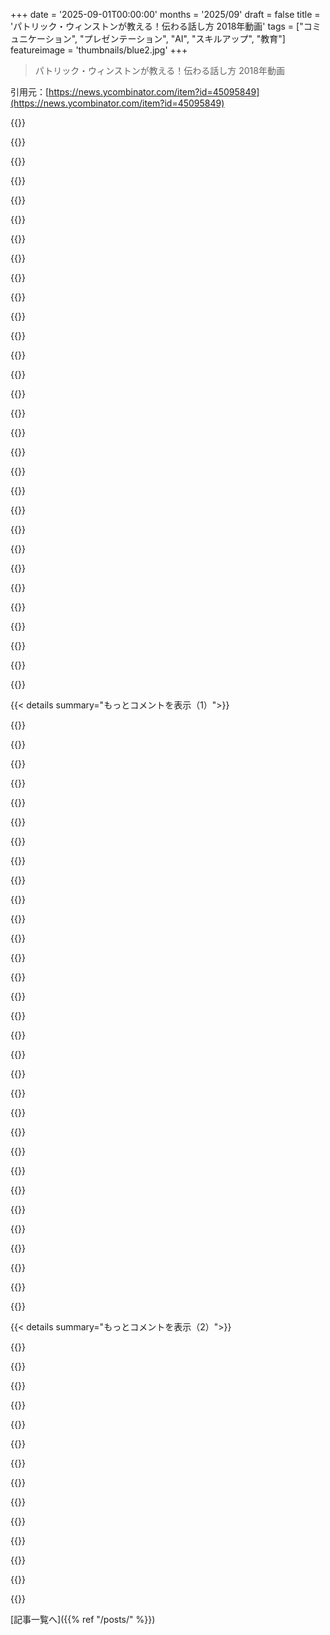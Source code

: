 +++
date = '2025-09-01T00:00:00'
months = '2025/09'
draft = false
title = 'パトリック・ウィンストンが教える！伝わる話し方 2018年動画'
tags = ["コミュニケーション", "プレゼンテーション", "AI", "スキルアップ", "教育"]
featureimage = 'thumbnails/blue2.jpg'
+++

> パトリック・ウィンストンが教える！伝わる話し方 2018年動画

引用元：[https://news.ycombinator.com/item?id=45095849](https://news.ycombinator.com/item?id=45095849)




{{<matomeQuote body="ウィンストン教授の通信/AIセミナーを受けてたよ。AI論文の議論がメインに見えて、実はライティングやコミュニケーション、人生のアドバイスをくれる授業だったな。年に2回メールでネットワークを維持する方法とか、講演前に吠えるみたいに声出しするって話も印象的だった。ドーナツもよく持ってきてくれたし、教授が恋しいな。" userName="varenc" createdAt="2025/09/01 20:25:08" color="#ff5c5c">}}




{{<matomeQuote body="あのセミナーは最高だったね。推薦状の書き方のアドバイスが特に印象的で、控えめな褒め言葉は採用をためらってるように聞こえるって。AI論文や効率的な読書法の話も役立ったよ。フェレットの話は覚えてないけどね。「forsan et haec olim meminisse iuvabit」っていう言葉も心に残ってる。今思うと、あの時もっと深く味わっておけばよかったな。" userName="carver" createdAt="2025/09/01 21:25:19" color="#ff5c5c">}}




{{<matomeQuote body="俺もウィンストン教授のセミナー受けたよ。一番好きな授業で、教授のアドバイスの知恵は歳を取るごとに身に染みる。「トピックを明確に、みんなが理解できるように」っていう彼のコミュニケーション哲学が最高だったな。「難解にして賢く見せる」やり方とは正反対でね。LLMの今の波について彼がどう言うか聞きたかったな。今の時代に彼の声がないのは本当に残念だよ。" userName="dnackoul" createdAt="2025/09/02 03:05:37" color="#ff5c5c">}}




{{<matomeQuote body="まったくそうだね！この話を出してくれてありがとう。ウィンストン教授は、人は難解な言葉を使って自分の意見をすごいと思わせようとする傾向があるって言ってたな。特に美術史の講義とか、まさにこの哲学と真逆の書き方を見るたびに、いつも彼の言葉を思い出すよ。" userName="varenc" createdAt="2025/09/02 21:26:28" color="#ff5c5c">}}




{{<matomeQuote body="「forsan et haec olim meminisse iuvabit」って引用は合ってるよ。それはThe Aeneidからの言葉で、君の翻訳もだいたい正確だね。" userName="devilbunny" createdAt="2025/09/03 01:26:57" color="">}}




{{<matomeQuote body="職場のスナック問題は改善すべきだと思う。テック企業でスナック奨励してると、みんな食べすぎちゃうからね。でも、特定の個人の健康や死についてネットで憶測するのは、家族や友人にとって辛いだろう。一般的な問題として、Hacker Newsに情報記事のリンク付きで投稿するのはどうかな？" userName="neilv" createdAt="2025/09/01 23:17:47" color="">}}




{{<matomeQuote body="見ただけでメタボリックシンドロームなんて自信を持って判断できないよ。それに、週に一度ドーナツを食べたからって、メタボリックシンドロームにはならないでしょ。" userName="jxckshit" createdAt="2025/09/01 22:29:57" color="">}}




{{<matomeQuote body="彼は体が健康じゃなかったのは確かだけど、俺たちにとって彼は今まで会った中で一番人間らしい人だったんだよ。" userName="mtklein" createdAt="2025/09/01 23:22:49" color="">}}




{{<matomeQuote body="信じられないくらい不適切だよ。彼の病歴なんて何も知らないくせに。次に誰かの死因を適当に話すなら、マジで黙っててくれ。" userName="bongodongobob" createdAt="2025/09/01 22:23:43" color="">}}




{{<matomeQuote body="これ説明してくれよ、マジで理解できないんだ。知識を主張したんじゃなくって、ただの憶測だよ。俺は一日中いろんなこと憶測してるけど、これの何が違うんだ？ウィンストン先生みたいな体型はあんまり見かけないし。<br>We lose too many years to high blood pressure, obesity, high glucose, neuropathy, etc., etc., to shut up about the donuts.<br>もし俺の悪い例（先生と同じ症状）が誰かの行動のきっかけになるなら、嬉しいね。" userName="delichon" createdAt="2025/09/02 01:00:58" color="">}}




{{<matomeQuote body="憶測って言うけど、”ドーナツが原因だと証言できる”って発言は、事実みたいに聞こえるよ。そんな投稿をして、何か良いことあると思ったわけ？<br>みんなが故人を偲んでるスレで”この人は食べ過ぎで自滅した”とか言うの、良いアイデアだとでも思ってるの？<br>良いことしてるつもりかもしれないけど、TPOをわきまえなよ。不愉快にさせるだけだろ。" userName="monkeywork" createdAt="2025/09/02 03:05:26" color="#ff33a1">}}




{{<matomeQuote body="メタボリックシンドロームはドーナツの食べ過ぎが原因だって証言できるよ。俺が一口ずつ自分で招いたことだからな。俺みたいになるな、ホールフードを食べろ。" userName="delichon" createdAt="2025/09/02 04:51:57" color="">}}




{{<matomeQuote body="故パトリック・ヘンリー・ウィンストンは、自分の食生活の問題をちゃんと認識していて、それを直すのに成功した話を詳しく書いてたんだ。<br>彼は「General Patton Diet」ってのをやって、100日で60ポンドも痩せたんだよ。Before:<br>http://people.csail.mit.edu/phw/pensees/welcomethen.jpg<br>After:<br>https://people.csail.mit.edu/phw/pensees/welcomenow.jpg<br>食生活改善の詳しい話はサイトにあるよ。彼はコーヒーのクリームをやめて運動したり、ゆっくり食べるようにしたり、果物を食べたり、生野菜を取り入れたりしたんだって。友達のジェイ・キーザーの”食べ物は中毒だ”とか、トーマス・ジェファーソンの”食べすぎを後悔した人間はいない”って言葉を心に刻んでたんだってさ。すごく具体的で参考になるよ。<br>https://people.csail.mit.edu/phw/index.html<br>http://people.csail.mit.edu/phw/favorites.html" userName="morninglight" createdAt="2025/09/02 00:54:14" color="#38d3d3">}}




{{<matomeQuote body="詳細ありがとう。こういう努力には本当に尊敬するよ。なぜか俺が彼を侮辱してるって思われてるみたいだけど、とんでもない。今日この動画で初めて彼に会ったんだから、みんなが彼を守ろうとする気持ちはわかるよ。" userName="delichon" createdAt="2025/09/02 04:49:06" color="">}}




{{<matomeQuote body="これ、何年も前に見てすごく楽しんだんだ。学んだ主要なことの一つは、スライドにはほぼテキストを入れるなってことだね。自分がスライドを読むべきじゃないし、聴衆も読む必要はない。スライドは話してることを補足するものであって、その逆じゃないんだ。テキストだらけのプレゼンを見たら、たいてい聞き流しても大丈夫って思うよ。" userName="calmoo" createdAt="2025/09/01 21:55:20" color="#ff5733">}}




{{<matomeQuote body="これは適切な状況だと良いアドバイスだけど、場合によっては間違ったアドバイスになることもあるよ。もしスライドデッキが共有されて、君がいなくても意味が通じる必要があるなら、たくさんのテキストが必要になるんだ。スピーカーノートに入れてもダメな時もあるしね。だから、聴衆と状況をちゃんと知っておくのが大切だよ。" userName="Aurornis" createdAt="2025/09/02 01:46:30" color="#ff33a1">}}




{{<matomeQuote body="これは2つのスライドデッキを用意するべきケースだね。つまり、スライドは共有できるグラフィック多めの資料としても使えるし、講演の補助としても使える。だけど、同じデッキで両方の目的に優れることは同時にできないってことだ。" userName="wanderingstan" createdAt="2025/09/02 02:56:31" color="#45d325">}}




{{<matomeQuote body="理論的には良さそうだけど、実践は難しいね。共有用と発表用でスライドを分けるのは手間だし、もし両方に対応するならスライドに文字を入れるべきだよ。発表メインならスピーカーノートで十分だけど、共有メインなら文字は必須だね。" userName="Aurornis" createdAt="2025/09/02 13:19:14" color="#ff5c5c">}}




{{<matomeQuote body="みんなさ、スライドには「NOTES」ビューってのがあるじゃん。メインの表示にはキレイな画像を入れて、共有する時にはそのNOTESビューを見てもらえばいいんだよ。アホみたいじゃん。" userName="inanutshellus" createdAt="2025/09/02 15:18:41" color="">}}




{{<matomeQuote body="「発表者なしでスライドが理解できるようにするには、文字をたくさん入れるべき」って言うけど、それってただの文書じゃん？なんでわざわざスライドを使うの？" userName="dghf" createdAt="2025/09/02 15:57:09" color="#ff5733">}}




{{<matomeQuote body="そうだね、でもそうなると、みんなは君が話す必要がなくなっちゃうじゃん。" userName="jimbokun" createdAt="2025/09/02 03:53:02" color="">}}




{{<matomeQuote body="反例を挙げるね。https://web.archive.org/web/20161223041152/https://idlewords... や https://boringtechnology.club/ のトークは、スライドに文字は多くないけど、スピーカーのスクリプトと同期させればテキストとして共有できるんだ。オンライン動画もあるよ。" userName="latexr" createdAt="2025/09/02 08:48:20" color="#45d325">}}




{{<matomeQuote body="スライドだけでトークのアイデアを伝える必要があるなら、それはまた別の話だね。発表を見に来れる人のために、スライドの質を下げちゃダメだよ。" userName="oe" createdAt="2025/09/02 04:53:52" color="#45d325">}}




{{<matomeQuote body="補足情報として、スキップできるスライドを使ってみたらどうかな？" userName="triceratops" createdAt="2025/09/02 15:15:33" color="">}}




{{<matomeQuote body="スライドに文字が少ないと、後で資料として使いにくいって欠点があるよね。俺は文字の少ないスライドにする時でも、発表ソフトの「ノート」欄にスピーチの全文を書いて、自分だけが見るようにしてるよ。そうすると、内容や発表をもっとしっかり考えられるんだ。" userName="neilv" createdAt="2025/09/02 00:32:50" color="#45d325">}}




{{<matomeQuote body="トークを見逃した人だって、スライドとトランスクリプトを読んだり、録画を見たり、AIに要約してもらったりと、選択肢はたくさんあるんだよ。俺は箇条書きだらけのスライドを見せるより、聴衆が面白くて楽しめるトークをしたいね。" userName="justinhj" createdAt="2025/09/02 14:56:12" color="#45d325">}}




{{<matomeQuote body="スライドに文字がほとんどないってのは良いアドバイスじゃないと思うな。スライドをただ読み上げるのはダメで、スライドは君のカンペじゃないんだから。話してる内容についてテキストを入れるのは全然OKだよ。例えばコードや文章の分析なんかね。正直、誰でもプレゼン見たことあるなら当たり前なのに、みんな楽だからやっちゃうんだよな。" userName="IshKebab" createdAt="2025/09/02 11:42:00" color="#ff5c5c">}}




{{<matomeQuote body="コードを分析するなら箇条書きはアリだけど、長い文を箇条書きにすると観客の注意をそらすだけだよね。" userName="calmoo" createdAt="2025/09/03 13:25:07" color="">}}




{{<matomeQuote body="誰かに言われたんだけど、講演するときスライドが”主役”じゃないんだって。キミが主役なんだよ。" userName="busyant" createdAt="2025/09/01 23:10:04" color="">}}




{{<matomeQuote body="俺は話が主役だと思うんだ。スライドでも話し手だけでもない。話し手とスライドもだね。どのTEDスピーカーも個人的な話から始めるよう指導されてるし。" userName="andrei_says_" createdAt="2025/09/02 01:15:36" color="#785bff">}}




{{< details summary="もっとコメントを表示（1）">}}

{{<matomeQuote body="じゃあなんで講演してるの？" userName="jimbokun" createdAt="2025/09/02 03:54:13" color="">}}




{{<matomeQuote body="27:50のところで、彼は大学院生がやった実験の話をしてるよ。観客が何をより覚えているか—スライドか、発表者の言葉か—を調べたんだ。どうやらスライドの方が勝ったみたい。だから、好きかどうかにかかわらず、スライドが主役なんだね。" userName="kmoser" createdAt="2025/09/02 03:19:34" color="#ff5c5c">}}




{{<matomeQuote body="でも、スライドがすごくシンプルだったら、キミが主役になるんじゃない？" userName="jimbokun" createdAt="2025/09/02 03:53:53" color="">}}




{{<matomeQuote body="関連するけど、もっと大きなスレッドがあったと思ったんだ—誰か知ってる？<br>How to Speak [video] - https://news.ycombinator.com/item?id=39670484 - March 2024 (2 comments)<br>How to Speak - https://news.ycombinator.com/item?id=31489765 - May 2022 (2 comments)<br>How to Speak (MIT OCW) [video] - https://news.ycombinator.com/item?id=30046076 - Jan 2022 (1 comment)<br>How to speak (2018) [video] - https://news.ycombinator.com/item?id=23878328 - July 2020 (5 comments)<br>How to Speak by Patrick Winston - https://news.ycombinator.com/item?id=23570443 - June 2020 (1 comment)<br>How to Speak (2018) [video] - https://news.ycombinator.com/item?id=22848034 - April 2020 (43 comments)<br>関連情報：<br>Patrick Winston has died - https://news.ycombinator.com/item?id=20482768 - July 2019 (81 comments)" userName="dang" createdAt="2025/09/01 21:45:39" color="#38d3d3">}}




{{<matomeQuote body="Patrickのコミュニケーションに関する考えをもっと知りたくて調べてみたら、これらが見つかったよ。<br>https://courses.csail.mit.edu/6.803/index.html - この授業の追加読書リストは面白そうだね。<br>https://www.amazon.com/Make-Clear-Speak-Persuade-Inform/dp/0... - Patrickはこの授業に基づいたコミュニケーションの本を共著してるんだ。" userName="parconley" createdAt="2025/09/04 19:14:39" color="#38d3d3">}}




{{<matomeQuote body="ウィンストンには生きてるうち会えなくて残念だけど、高校の時にAI本でCommonLISPを学んだのが彼との出会いだった。小さすぎる文字で埋め尽くされたPowerPointを使ったり、聴衆が読めない数字の表を読み上げたり、小声で早口になったりして、ほとんどの聴衆を置いてけぼりにするプレゼンを見るたびに、この不朽の名作のリンクを送りたいって思うんだ（年に何十回もね）。この動画のおかげで、講義でも良い先生になれたし、チョークをもっと使うようになったし、スライドは減らしたよ。このクリップは数年おきに見返す価値があるし、実際にそうしてるんだ（10月のAI1講義に向けてクールな小道具を調達しなきゃって思い出したよ…）。" userName="jll29" createdAt="2025/09/01 20:46:33" color="#45d325">}}




{{<matomeQuote body="彼の”人間には言語処理プロセッサが一つしかない”っていう指摘は、数年前にこの動画を見てからずっと心に残ってるよ。本当にその通りだよね。" userName="HPsquared" createdAt="2025/09/01 20:16:33" color="#785bff">}}




{{<matomeQuote body="あのセリフを聞くまでは、聞くと同時に読めると思ってたんだけど、衝撃だったよ。絶対に同時に読み聞きできないんだね！でも、タイピングと聞き取りはできるんだ。意識して新しい文章を打つというよりは、キーストロークをバッファしてる感じだけどね…。" userName="evrimoztamur" createdAt="2025/09/01 21:01:16" color="#785bff">}}




{{<matomeQuote body="＞人生の成功は、話す能力、書く能力、アイデアの質によって大きく決まる。この順番でね。ああ、古き良き時代だよ。" userName="echelon_musk" createdAt="2025/09/01 21:50:23" color="">}}




{{<matomeQuote body="その発言は、聞く能力や明確化を求める能力の重要性を完全に無視してるね。話すことは重要だけど、聞くこと、意見を求めること、多様な視点を取り入れることは過小評価されすぎだよ。" userName="OutOfHere" createdAt="2025/09/02 03:04:37" color="#45d325">}}




{{<matomeQuote body="周りを見てみてよ。あなたが知ってる著名人のうち、どれだけの人が謙虚に意見を聞いて今の地位を築いた？笑" userName="theelous3" createdAt="2025/09/03 00:38:24" color="">}}




{{<matomeQuote body="まあ、人を騙そうとするなら、意見を聞く必要はないよね、形作ればいいだけだから。でも、そんなのは長続きしないよ。すべての人間をいつも騙し続けることはできないからね。" userName="OutOfHere" createdAt="2025/09/03 17:22:58" color="#38d3d3">}}




{{<matomeQuote body="AIの影響が完全に明らかになった時、さらに真実味を帯びるかもしれないね。" userName="aklemm" createdAt="2025/09/02 01:20:35" color="">}}




{{<matomeQuote body="パトリック・ウィンストンはプレゼンとコミュニケーションについての本も書いたよ。『Make It Clear: Speak and Write to Persuade and Inform』っていう本で、彼が亡くなった1年後に出版されたんだ。https://www.amazon.com/Make-Clear-Speak-Persuade-Inform/dp/0..." userName="alister" createdAt="2025/09/02 02:12:47" color="#45d325">}}




{{<matomeQuote body="彼はジョークから始めない方がいいって言ってるけど、彼自身がこのセリフをジョークとして言ってるんだ（そしてクラスも笑ってる）。だから、ジョークから始めていいのかどうか分からなくなっちゃったよ！本当に素晴らしい話だね。" userName="jaccola" createdAt="2025/09/01 20:57:10" color="#45d325">}}




{{<matomeQuote body="この講演者はトーク開始5分くらいまでジョークを言わなかったんだ。最初の数分は聴衆がまだ温まってなくて、ジョークを言っても誰も聞いてないってのが彼の主張だね。" userName="ot" createdAt="2025/09/01 21:01:49" color="#ff33a1">}}




{{<matomeQuote body="講演を始めてすぐに失敗するよりひどいことってないよね。" userName="jweir" createdAt="2025/09/01 21:16:57" color="">}}




{{<matomeQuote body="ライブで非インタラクティブなプレゼンは不要だって気づいたよ。質疑応答できないなら録画でいいじゃん。仕事のプレゼンも録画でいつでも見られるようにしてほしいな。録画なら自分の都合の良い時に見れるし、巻き戻しや早送りもできるから、内容を吸収しやすいんだ。ライブ講義はもうやめて、非同期の録画セッションに移行してほしいね。" userName="jader201" createdAt="2025/09/02 15:43:30" color="#ff5733">}}




{{<matomeQuote body="「仕事のプレゼンも録画で見たい」って意見に賛成！僕の会社（Cから始まる大手スケジューリング会社）はLoomをよく使うんだけど、おかげで3ヶ月間のオンボーディング研修がすごく楽になったよ。" userName="atyp3" createdAt="2025/09/02 15:54:38" color="#45d325">}}




{{<matomeQuote body="じゃあ大学もなくしちゃえばいいの？大学の授業のほとんども「ライブで非インタラクティブなプレゼン」そのものじゃん。でも、同じ部屋に集まることには価値があると思うんだ。たとえ一方通行のコミュニケーションに見えてもね。" userName="anonu" createdAt="2025/09/02 18:54:43" color="#ff5733">}}




{{<matomeQuote body="大学の価値が「ただ一方的に講義を聞かせるだけ」なら、録画でいい。でも、ほとんどの大学教授は学生と交流し、議論や質問を許し、授業外でもサポートしてくれるはずだ。もし教授が学生と話さず、学生同士の交流もなければ、みんなが同じ部屋にいる意味はほとんどないね。VCでも交流がないなら、録画や他の非同期形式の授業で十分だと思う。" userName="jader201" createdAt="2025/09/02 19:16:55" color="#45d325">}}




{{<matomeQuote body="この講演をここで要約したよ: https://muratbuffalo.blogspot.com/2020/01/how-to-speak-by-pa...<br>ウィンストン教授からの珠玉の言葉はここにもいくつかあるよ。<br>https://muratbuffalo.blogspot.com/search?q=winston" userName="mad44" createdAt="2025/09/02 00:20:46" color="#38d3d3">}}




{{<matomeQuote body="この動画は長年にわたって何度も見てるんだ。すごくおすすめだよ。" userName="thebeardisred" createdAt="2025/09/01 20:56:21" color="">}}




{{<matomeQuote body="YouTubeの1時間の動画を、途中で気が散らずに1倍速で最後まで見るなんて、めったにないことなんだ。この講演のアイデアはそれ自体が魅力的だね。" userName="andrewrn" createdAt="2025/09/01 23:36:37" color="#38d3d3">}}




{{<matomeQuote body="コミュニケーション学の博士号を持つ僕からすると、この動画は、一流の公立大学で大学院生として教えていたスピーチ入門コースよりも優れているよ。" userName="CommPhD" createdAt="2025/09/01 22:39:47" color="#ff5c5c">}}




{{<matomeQuote body="地球上で最も権威ある学校の有名なコミュニケーション講師が、公立大学の大学院生に教えるのを打ち負かすってさ。わーお、これは最高の賛辞だね。" userName="theelous3" createdAt="2025/09/03 00:40:40" color="">}}




{{<matomeQuote body="最初は思い出せなかったけど、彼が書き始めたらすぐに思い出したよ。俺が紙に大文字で書くのは彼が理由なんだ。<br>10年くらい前に彼のAIコースを見たんだけど、すごく勉強になったんだ！<br>見覚えがあると思ったのは、最初は違う種類のコースだと思ってたからで、あのAIコースだとは思わなかったんだ。コメントで彼が亡くなったって読んだよ、安らかに。" userName="vahid4m" createdAt="2025/09/01 22:52:10" color="#ff33a1">}}




{{<matomeQuote body="正直、スピーチの録画を見るのはあんまり好きじゃないんだ。<br>実際のスピーチや講義って、聞き逃しても巻き戻せないし、気が散ることも多いから、ゆっくりしたペースの方がいいんだよね。<br>でも、動画コンテンツやポッドキャストだと、集中できる場所で見るし、巻き戻しもできるから、速いペースの方がいいと思うな。" userName="anal_reactor" createdAt="2025/09/02 01:05:49" color="#ff33a1">}}




{{<matomeQuote body="俺だけかもしれないけど、ついていくのが難しかったし、あんまり引き込まれなかったな。<br>この感じだと、彼は優れた話し手には見えないね。" userName="aeternum" createdAt="2025/09/02 03:27:20" color="">}}




{{<matomeQuote body="同感だね。良いアイデアはいくつかあったけど、それだけって感じ。「話し方」の講義なんだから、もっと素晴らしい話し手がアイデアを披露してくれると思ってたよ。" userName="giosalinas" createdAt="2025/09/02 03:48:45" color="">}}

{{</details>}}




{{< details summary="もっとコメントを表示（2）">}}

{{<matomeQuote body="YouTubeに固定されてた彼の仕事や追悼に関するリンク、リンク切れになっちゃってるね。<br>代わりにここで彼についてもう少し詳しく知ることができたよ: https://web.archive.org/web/20220707071624/https://www.memor..." userName="anonu" createdAt="2025/09/01 23:34:26" color="#ff5733">}}




{{<matomeQuote body="Winston先生の6.034を受講したんだ。今でも講義ノートと本を持ってるよ。<br>古いけど、MITの素晴らしさ、つまり絶え間ない変化、激動、科学的な真実の探求、そして人類を助けたいという願いを思い出させてくれるんだ。<br>安らかに、Patrick Winston先生。" userName="mehulashah" createdAt="2025/09/02 06:28:15" color="#ff5c5c">}}




{{<matomeQuote body="彼の話がたくさんの「ネスト」を含んでるのが好きなんだ。（正しい言葉か分からないけどね。）<br>例えば、何かを提示して、5分後にそれを回収するような感じ。<br>まるで時計職人みたいだね。" userName="sandspar" createdAt="2025/09/01 23:52:55" color="#785bff">}}




{{<matomeQuote body="最後の舞台恐怖症に関する彼のポイントは、何度も見直してやっと理解できたよ。" userName="gdiamos" createdAt="2025/09/01 20:18:04" color="">}}




{{<matomeQuote body="この動画には含まれてなかったみたいだね。前の動画へのリンクはこれだよ→ https://www.youtube.com/watch?v=Q7EuXNw0DaA&list=PL240A9CB42... 彼がちゃんと説明してくれたらもっと良かったのにね。" userName="gdiamos" createdAt="2025/09/02 11:55:27" color="#785bff">}}




{{<matomeQuote body="こんなのを無料で観られるなんて、最近は本当にラッキーだよね。" userName="cisolarix" createdAt="2025/09/02 03:59:06" color="">}}




{{<matomeQuote body="これはリーダー育成のために観るのをオススメするよ。" userName="dustingetz" createdAt="2025/09/01 21:21:17" color="#ff33a1">}}




{{<matomeQuote body="彼の荒い呼吸が気になるな、肺の病気のせいかもしれないけど。" userName="MeteorMarc" createdAt="2025/09/01 21:13:25" color="">}}




{{<matomeQuote body="彼、この動画の約1年後に睡眠中に亡くなったんだって。理由は公表されなかったみたい。" userName="bargainbin" createdAt="2025/09/01 22:11:15" color="">}}




{{<matomeQuote body="あれは彼の体重が原因だよ。でも動画自体はすごく見る価値あるけどね。" userName="GLdRH" createdAt="2025/09/01 21:21:39" color="">}}




{{<matomeQuote body="もっと体重のある人でも問題なく話せる人をたくさん知ってるよ。それ、憶測で言ってる？" userName="wanderingstan" createdAt="2025/09/02 02:59:16" color="">}}




{{<matomeQuote body="警告だよ :) MBAプレゼンの標準形式って、まず「これから話すことを伝える（導入）」、次に「話すって言ったことを話す（本文）」、最後に「話したことを伝える（結論）」って感じだと思ったんだけどね。" userName="fuzztester" createdAt="2025/09/01 22:31:01" color="">}}




{{<matomeQuote body="みんな、LLMにスレッド全体コピペして、一番過激な意見を含む1段落の要約を求めることってある？" userName="journal" createdAt="2025/09/02 05:25:55" color="">}}

{{</details>}}



[記事一覧へ]({{% ref "/posts/" %}})
